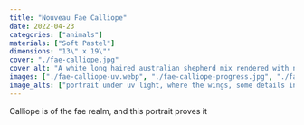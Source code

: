 ```yaml
---
title: "Nouveau Fae Calliope"
date: 2022-04-23
categories: ["animals"]
materials: ["Soft Pastel"]
dimensions: "13\" x 19\""
cover: "./fae-calliope.jpg"
cover_alt: "A white long haired australian shepherd mix rendered with neon faerie wings and surrounded by butterflies and tropical flowers"
images: ["./fae-calliope-uv.webp", "./fae-calliope-progress.jpg", "./fae-real-calliope.jpg"]
image_alts: ["portrait under uv light, where the wings, some details in the fur and flowers glow in neon rainbow colors", "progress of the portrait with dog's face half rendered", "portrait next to real dog"]
---
```

Calliope is of the fae realm, and this portrait proves it